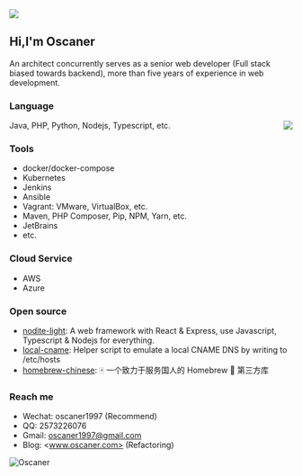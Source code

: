 <img src="https://github-profile-trophy.vercel.app/?username=oscaner&theme=flat&column=7" />

## Hi,I'm Oscaner

An architect concurrently serves as a senior web developer (Full stack biased towards backend), more than five years of experience in web development.

### Language

<img align="right" src="https://github-readme-stats.vercel.app/api/top-langs/?username=Oscaner&hide=HTML,Tex&layout=compact" />

Java, PHP, Python, Nodejs, Typescript, etc.

### Tools

- docker/docker-compose
- Kubernetes
- Jenkins
- Ansible
- Vagrant: VMware, VirtualBox, etc.
- Maven, PHP Composer, Pip, NPM, Yarn, etc.
- JetBrains
- etc.

### Cloud Service

- AWS
- Azure

### Open source

- [nodite-light](https://github.com/nodite/nodite-light): A web framework with React & Express, use Javascript, Typescript & Nodejs for everything.
- [local-cname](https://github.com/Oscaner/local-cname): Helper script to emulate a local CNAME DNS by writing to /etc/hosts
- [homebrew-chinese](https://github.com/ivaquero/homebrew-chinese): 🀄 一个致力于服务国人的 Homebrew 🍺 第三方库

### Reach me

- Wechat: oscaner1997 (Recommend)
- QQ: 2573226076
- Gmail: <oscaner1997@gmail.com>
- Blog: <www.oscaner.com> (Refactoring)

<p>
<img src="https://komarev.com/ghpvc/?username=Oscaner" alt="Oscaner" />
</p>
